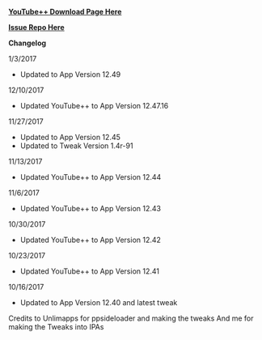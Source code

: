 **[YouTube++ Download Page Here](https://github.com/JMccormick264/YouTubePP/releases)**


**[Issue Repo Here](https://github.com/eni9889/YT-PP-Issues)**

**Changelog**

1/3/2017

 - Updated to App Version 12.49

12/10/2017

 - Updated YouTube++ to App Version 12.47.16

11/27/2017

 - Updated to App Version 12.45
 - Updated to Tweak Version 1.4r-91

11/13/2017

 - Updated YouTube++ to App Version 12.44

11/6/2017

 - Updated YouTube++ to App Version 12.43

10/30/2017

 - Updated YouTube++ to App Version 12.42

10/23/2017

 - Updated YouTube++ to App Version 12.41

10/16/2017

 - Updated to App Version 12.40 and latest tweak


 Credits to Unlimapps for ppsideloader and making the tweaks
 And me for making the Tweaks into IPAs
